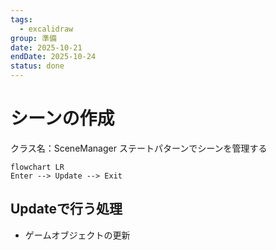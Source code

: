 ```yaml
---
tags:
  - excalidraw
group: 準備
date: 2025-10-21
endDate: 2025-10-24
status: done
---
```

# シーンの作成
クラス名：SceneManager
ステートパターンでシーンを管理する
```mermaid
flowchart LR
Enter --> Update --> Exit
```

## Updateで行う処理
- ゲームオブジェクトの更新
